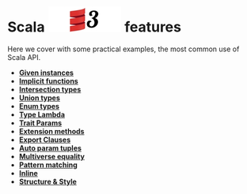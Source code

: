 # Scala ![My image](img/scala3_small.jpg) features

Here we cover with some practical examples, the most common use of Scala API.

* **[Given instances](src/main/scala/scala/features/GivenInstancesFeatures.scala)**
* **[Implicit functions](src/main/scala/scala/features/ImplicitFunctionFeature.scala)**
* **[Intersection types](src/main/scala/scala/features/IntersectionTypesFeature.scala)**
* **[Union types](src/main/scala/scala/features/UnionTypesFeature.scala)**
* **[Enum types](src/main/scala/scala/features/EnumTypesFeatures.scala)**
* **[Type Lambda](src/main/scala/scala/features/TypeLambdaFeature.scala)**
* **[Trait Params](src/main/scala/scala/features/TraitParamsFeature.scala)**
* **[Extension methods](src/main/scala/scala/features/ExtensionMethodsFeature.scala)**
* **[Export Clauses](src/main/scala/scala/features/ExportClausesFeature.scala)**
* **[Auto param tuples](src/main/scala/scala/features/AutoParamTuplingFeature.scala)**
* **[Multiverse equality](src/main/scala/scala/features/MultiversalEqualityFeature.scala)**
* **[Pattern matching](src/main/scala/scala/features/PatternMatchingFeature.scala)**
* **[Inline](src/main/scala/scala/features/InlineFeature.scala)**
* **[Structure & Style](src/main/scala/scala/features/StructureStyleFeature.scala)**
